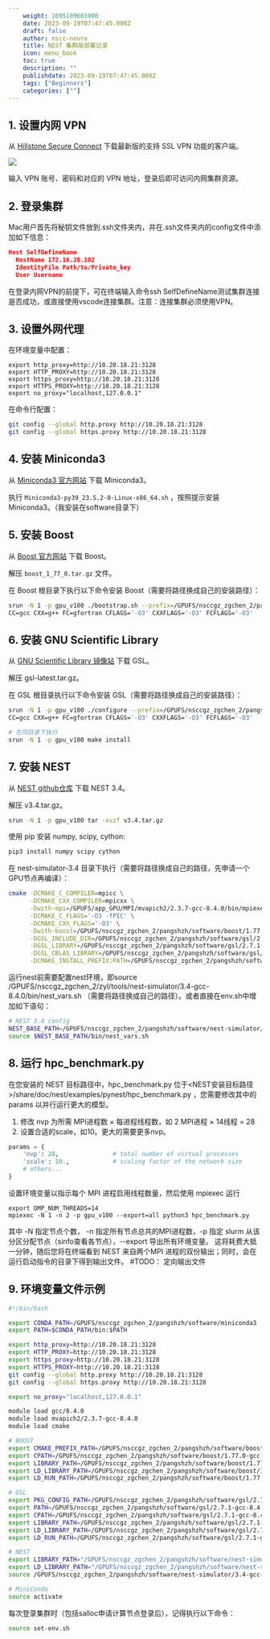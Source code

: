 ```yaml
---
    weight: 1695109665000
    date: 2023-09-19T07:47:45.000Z
    draft: false
    author: nscc-neuro
    title: NEST 集群版部署记录
    icon: menu_book
    toc: true
    description: ""
    publishdate: 2023-09-19T07:47:45.000Z
    tags: ["Beginners"]
    categories: [""]
---
```


## 1. 设置内网 VPN

从 [Hillstone Secure Connect](https://www.hillstonenet.com.cn/support-and-training/hillstone-secure-connect/) 下载最新版的支持 SSL VPN 功能的客户端。

![](https://cuterwrite-1302252842.file.myqcloud.com/brain-sim/images/55459dc850de5d7fa7b882904e3ee870.png)

输入 VPN 账号、密码和对应的 VPN 地址，登录后即可访问内网集群资源。
## 2. 登录集群
Mac用户首先将秘钥文件放到.ssh文件夹内，并在.ssh文件夹内的config文件中添加如下信息：
```json
Host SelfDefineName
  HostName 172.16.20.102
  IdentityFile Path/to/Private_key
  User Username
```
在登录内网VPN的前提下，可在终端输入命令ssh SelfDefineName测试集群连接是否成功，或直接使用vscode连接集群。注意：连接集群必须使用VPN。
## 3. 设置外网代理

在环境变量中配置：

```shell
export http_proxy=http://10.20.18.21:3128
export HTTP_PROXY=http://10.20.18.21:3128
export https_proxy=http://10.20.18.21:3128
export HTTPS_PROXY=http://10.20.18.21:3128
export no_proxy="localhost,127.0.0.1"
```

在命令行配置：

```bash
git config --global http.proxy http://10.20.18.21:3128
git config --global https.proxy http://10.20.18.21:3128
```

## 4. 安装 Miniconda3

从 [Miniconda3 官方网站](https://repo.anaconda.com/miniconda/Miniconda3-py39_23.5.2-0-Linux-x86_64.sh) 下载 Miniconda3。

执行 `Miniconda3-py39_23.5.2-0-Linux-x86_64.sh` ，按照提示安装 Miniconda3。（我安装在software目录下）

## 5. 安装 Boost

从 [Boost 官方网站](https://boostorg.jfrog.io/artifactory/main/release/1.77.0/source/boost_1_77_0.tar.gz) 下载 Boost。

解压  `boost_1_77_0.tar.gz` 文件。

在 Boost 根目录下执行以下命令安装 Boost（需要将路径换成自己的安装路径）：

```bash
srun -N 1 -p gpu_v100 ./bootstrap.sh --prefix=/GPUFS/nsccgz_zgchen_2/pangshzh/software/boost/1.77.0-gcc-8.4.0 \
CC=gcc CXX=g++ FC=gfortran CFLAGS='-O3' CXXFLAGS='-O3' FCFLAGS='-O3'
```

## 6. 安装 GNU Scientific Library

从 [GNU Scientific Library 镜像站](https://mirror.ibcp.fr/pub/gnu/gsl/gsl-latest.tar.gz) 下载 GSL。

解压 gsl-latest.tar.gz。

在 GSL 根目录执行以下命令安装 GSL（需要将路径换成自己的安装路径）：

```bash
srun -N 1 -p gpu_v100 ./configure --prefix=/GPUFS/nsccgz_zgchen_2/pangshzh/software/gsl/2.7.1-gcc-8.4.0 \
CC=gcc CXX=g++ FC=gfortran CFLAGS='-O3' CXXFLAGS='-O3' FCFLAGS='-O3'

# 在同目录下执行
srun -N 1 -p gpu_v100 make install
```

## 7. 安装 NEST

从 [NEST github仓库](https://github.com/nest/nest-simulator/archive/refs/tags/v3.4.tar.gz) 下载 NEST 3.4。

解压 v3.4.tar.gz。

```bash
srun -N 1 -p gpu_v100 tar -xvzf v3.4.tar.gz
```

使用 pip 安装 numpy, scipy, cython:

```bash
pip3 install numpy scipy cython
```

在 nest-simulator-3.4 目录下执行（需要将路径换成自己的路径，先申请一个GPU节点再编译）：

```bash
cmake -DCMAKE_C_COMPILER=mpicc \
      -DCMAKE_CXX_COMPILER=mpicxx \
      -Dwith-mpi=/GPUFS/app_GPU/MPI/mvapich2/2.3.7-gcc-8.4.0/bin/mpiexec \
      -DCMAKE_C_FLAGS='-O3 -fPIC' \
      -DCMAKE_CXX_FLAGS='-O3' \
      -Dwith-boost=/GPUFS/nsccgz_zgchen_2/pangshzh/software/boost/1.77.0-gcc-8.4.0 \
      -DGSL_INCLUDE_DIR=/GPUFS/nsccgz_zgchen_2/pangshzh/software/gsl/2.7.1-gcc-8.4.0/include \
      -DGSL_LIBRARY=/GPUFS/nsccgz_zgchen_2/pangshzh/software/gsl/2.7.1-gcc-8.4.0/lib/libgsl.a \
      -DGSL_CBLAS_LIBRARY=/GPUFS/nsccgz_zgchen_2/pangshzh/software/gsl/2.7.1-gcc-8.4.0/lib/libgslcblas.a \
      -DCMAKE_INSTALL_PREFIX:PATH=/GPUFS/nsccgz_zgchen_2/pangshzh/software/nest-simulator/3.0-gcc-8.4.0 .
```

运行nest前需要配置nest环境，即source /GPUFS/nsccgz_zgchen_2/zyl/tools/nest-simulator/3.4-gcc-8.4.0/bin/nest_vars.sh （需要将路径换成自己的路径）。或者直接在env.sh中增加如下语句：
```bash
# NEST 3.4 config
NEST_BASE_PATH=/GPUFS/nsccgz_zgchen_2/pangshzh/software/nest-simulator/3.4-gcc-8.4.0
source $NEST_BASE_PATH/bin/nest_vars.sh
```
## 8. 运行 hpc_benchmark.py
在您安装的 NEST 目标路径中，hpc_benchmark.py 位于<NEST安装目标路径>/share/doc/nest/examples/pynest/hpc_benchmark.py ，您需要修改其中的 params 以并行运行更大的模型。

1. 修改 nvp 为所需 MPI进程数 × 每进程线程数，如 2 MPI进程 × 14线程 = 28
2. 设置合适的scale，如10。更大的需要更多nvp。

```python
params = {
    'nvp': 28,               # total number of virtual processes
    'scale': 10.,            # scaling factor of the network size
    # others...
}
```

设置环境变量以指示每个 MPI 进程启用线程数量，然后使用 mpiexec 运行
```shell
export OMP_NUM_THREADS=14
mpiexec -N 1 -n 2 -p gpu_v100 --export=all python3 hpc_benchmark.py
```
其中 -N 指定节点个数， -n 指定所有节点总共的MPI进程数，-p 指定 slurm 从该分区分配节点（sinfo查看各节点），--export 导出所有环境变量。
这将耗费大抵一分钟，随后您将在终端看到 NEST 来自两个MPI 进程的双份输出；同时，会在运行启动指令的目录下得到输出文件。 #TODO： 定向输出文件

## 9. 环境变量文件示例
```bash
#!/bin/bash

export CONDA_PATH=/GPUFS/nsccgz_zgchen_2/pangshzh/software/miniconda3
export PATH=$CONDA_PATH/bin:$PATH

export http_proxy=http://10.20.18.21:3128
export HTTP_PROXY=http://10.20.18.21:3128
export https_proxy=http://10.20.18.21:3128
export HTTPS_PROXY=http://10.20.18.21:3128
git config --global http.proxy http://10.20.18.21:3128
git config --global https.proxy http://10.20.18.21:3128

export no_proxy="localhost,127.0.0.1"

module load gcc/8.4.0
module load mvapich2/2.3.7-gcc-8.4.0
module load cmake

# BOOST
export CMAKE_PREFIX_PATH=/GPUFS/nsccgz_zgchen_2/pangshzh/software/boost/1.77.0-gcc-8.4.0/lib/cmake:$CMAKE_PREFIX_PATH
export CPATH=/GPUFS/nsccgz_zgchen_2/pangshzh/software/boost/1.77.0-gcc-8.4.0/include:$CPATH
export LIBRARY_PATH=/GPUFS/nsccgz_zgchen_2/pangshzh/software/boost/1.77.0-gcc-8.4.0/lib:$LIBRARY_PATH
export LD_LIBRARY_PATH=/GPUFS/nsccgz_zgchen_2/pangshzh/software/boost/1.77.0-gcc-8.4.0/lib:$LD_LIBRARY_PATH
export LD_RUN_PATH=/GPUFS/nsccgz_zgchen_2/pangshzh/software/boost/1.77.0-gcc-8.4.0/lib:$LD_RUN_PATH

# GSL
export PKG_CONFIG_PATH=/GPUFS/nsccgz_zgchen_2/pangshzh/software/gsl/2.7.1-gcc-8.4.0/lib/pkgconfig:$PKG_CONFIG_PATH
export PATH=/GPUFS/nsccgz_zgchen_2/pangshzh/software/gsl/2.7.1-gcc-8.4.0/bin:$PATH
export CPATH=/GPUFS/nsccgz_zgchen_2/pangshzh/software/gsl/2.7.1-gcc-8.4.0/include:$CPATH
export LIBRARY_PATH=/GPUFS/nsccgz_zgchen_2/pangshzh/software/gsl/2.7.1-gcc-8.4.0/lib:$LIBRARY_PATH
export LD_LIBRARY_PATH=/GPUFS/nsccgz_zgchen_2/pangshzh/software/gsl/2.7.1-gcc-8.4.0/lib:$LD_LIBRARY_PATH
export LD_RUN_PATH=/GPUFS/nsccgz_zgchen_2/pangshzh/software/gsl/2.7.1-gcc-8.4.0/lib:$LD_RUN_PATH

# NEST
export LIBRARY_PATH="/GPUFS/nsccgz_zgchen_2/pangshzh/software/nest-simulator/3.4-gcc-8.4.0/lib64/nest:${LIBRARY_PATH}"
export LD_LIBRARY_PATH="/GPUFS/nsccgz_zgchen_2/pangshzh/software/nest-simulator/3.4-gcc-8.4.0/lib64/nest:${LD_LIBRARY_PATH}"
source /GPUFS/nsccgz_zgchen_2/pangshzh/software/nest-simulator/3.4-gcc-8.4.0/bin/nest_vars.sh

# MiniConda
source activate

```

每次登录集群时（包括salloc申请计算节点登录后），记得执行以下命令：
```bash
source set-env.sh
```
